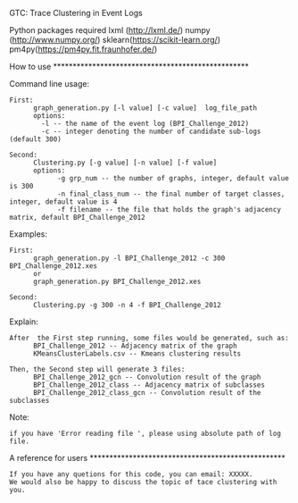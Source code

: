 GTC: Trace Clustering in Event Logs

Python packages required
	lxml (http://lxml.de/)
	numpy (http://www.numpy.org/)
	sklearn(https://scikit-learn.org/)
	pm4py(https://pm4py.fit.fraunhofer.de/)

How to use **************************************************

Command line usage:

	First:
	      graph_generation.py [-l value] [-c value]  log_file_path
	      options:
		    -l -- the name of the event log (BPI_Challenge_2012)
		    -c -- integer denoting the number of candidate sub-logs (default 300)

	Second:
          Clustering.py [-g value] [-n value] [-f value]
          options:
                -g grp_num -- the number of graphs, integer, default value is 300
                -n final_class_num -- the final number of target classes, integer, default value is 4
                -f filename -- the file that holds the graph's adjacency matrix, default BPI_Challenge_2012

Examples:

	First:
	      graph_generation.py -l BPI_Challenge_2012 -c 300 BPI_Challenge_2012.xes
	      or
	      graph_generation.py BPI_Challenge_2012.xes

	Second:
	      Clustering.py -g 300 -n 4 -f BPI_Challenge_2012

Explain:

	After  the First step running, some files would be generated, such as:
          BPI_Challenge_2012 -- Adjacency matrix of the graph
          KMeansClusterLabels.csv -- Kmeans clustering results

	Then, the Second step will generate 3 files:
          BPI_Challenge_2012_gcn -- Convolution result of the graph
          BPI_Challenge_2012_class -- Adjacency matrix of subclasses
          BPI_Challenge_2012_class_gcn -- Convolution result of the subclasses
 	
Note: 
	
	if you have 'Error reading file ', please using absolute path of log file.

A reference for users **************************************************

	If you have any quetions for this code, you can email: XXXXX.
	We would also be happy to discuss the topic of tace clustering with you.



